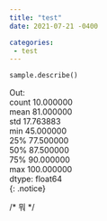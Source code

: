 ```yaml
---
title: "test"
date: 2021-07-21 -0400

categories:
 - test
---
```

```python  
sample.describe()  
``` 

Out:<br> 
count     10.000000<br>
mean      81.000000<br>
std       17.763883<br>
min       45.000000<br>
25%       77.500000<br>
50%       87.500000<br>
75%       90.000000<br>
max      100.000000<br>
dtype: float64<br>
{: .notice}

/* 뭐 */
